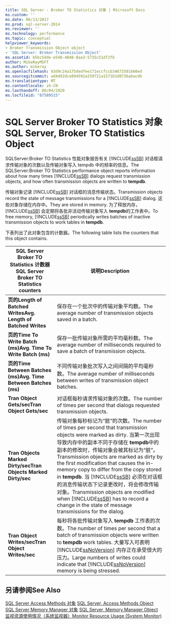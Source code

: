 ```yaml
---
title: SQL Server - Broker TO Statistics 对象 | Microsoft Docs
ms.custom: ''
ms.date: 06/13/2017
ms.prod: sql-server-2014
ms.reviewer: ''
ms.technology: performance
ms.topic: conceptual
helpviewer_keywords:
- Broker Transmission Object object
- 'SQL Server: Broker Transmission Object'
ms.assetid: b5bc5dde-e540-4848-8aa3-5735c51df2fb
author: MikeRayMSFT
ms.author: mikeray
ms.openlocfilehash: 93d9c24a175dedfee171eccfccb34673501660ed
ms.sourcegitcommit: ad4d92dce894592a259721a1571b1d8736abacdb
ms.translationtype: MT
ms.contentlocale: zh-CN
ms.lasthandoff: 08/04/2020
ms.locfileid: "87589515"
---
```

# <a name="sql-server-broker-to-statistics-object"></a><span data-ttu-id="072c8-102">SQL Server Broker TO Statistics 对象</span><span class="sxs-lookup"><span data-stu-id="072c8-102">SQL Server, Broker TO Statistics Object</span></span>
  <span data-ttu-id="072c8-103">SQLServer:Broker TO Statistics 性能对象报告有关 [!INCLUDE[ssSB](../../includes/sssb-md.md)] 对话框请求传输对象的次数以及传输对象写入 tempdb 中的频率的信息。</span><span class="sxs-lookup"><span data-stu-id="072c8-103">The SQLServer:Broker TO Statistics performance object reports information about how many times [!INCLUDE[ssSB](../../includes/sssb-md.md)] dialogs request transmission objects, and how often transmission objects are written to **tempdb**.</span></span>  
  
 <span data-ttu-id="072c8-104">传输对象记录 [!INCLUDE[ssSB](../../includes/sssb-md.md)] 对话框的消息传输状态。</span><span class="sxs-lookup"><span data-stu-id="072c8-104">Transmission objects record the state of message transmissions for a [!INCLUDE[ssSB](../../includes/sssb-md.md)] dialog.</span></span> <span data-ttu-id="072c8-105">这些对象存储在内存中。</span><span class="sxs-lookup"><span data-stu-id="072c8-105">They are stored in memory.</span></span> <span data-ttu-id="072c8-106">为了释放内存， [!INCLUDE[ssSB](../../includes/sssb-md.md)] 会定期将各批非活动传输对象写入 **tempdb**的工作表中。</span><span class="sxs-lookup"><span data-stu-id="072c8-106">To free memory, [!INCLUDE[ssSB](../../includes/sssb-md.md)] periodically writes batches of inactive transmission objects to work tables in **tempdb**.</span></span>  
  
 <span data-ttu-id="072c8-107">下表列出了此对象包含的计数器。</span><span class="sxs-lookup"><span data-stu-id="072c8-107">The following table lists the counters that this object contains.</span></span>  
  
|<span data-ttu-id="072c8-108">SQL Server Broker TO Statistics 计数器</span><span class="sxs-lookup"><span data-stu-id="072c8-108">SQL Server Broker TO Statistics counters</span></span>|<span data-ttu-id="072c8-109">说明</span><span class="sxs-lookup"><span data-stu-id="072c8-109">Description</span></span>|  
|----------------------------------------------|-----------------|  
|<span data-ttu-id="072c8-110">**页的Length of Batched Writes**</span><span class="sxs-lookup"><span data-stu-id="072c8-110">**Avg. Length of Batched Writes**</span></span>|<span data-ttu-id="072c8-111">保存在一个批次中的传输对象平均数。</span><span class="sxs-lookup"><span data-stu-id="072c8-111">The average number of transmission objects saved in a batch.</span></span>|  
|<span data-ttu-id="072c8-112">**页的Time To Write Batch (ms)**</span><span class="sxs-lookup"><span data-stu-id="072c8-112">**Avg. Time To Write Batch (ms)**</span></span>|<span data-ttu-id="072c8-113">保存一批传输对象所需的平均毫秒数。</span><span class="sxs-lookup"><span data-stu-id="072c8-113">The average number of milliseconds required to save a batch of transmission objects.</span></span>|  
|<span data-ttu-id="072c8-114">**页的Time Between Batches (ms)**</span><span class="sxs-lookup"><span data-stu-id="072c8-114">**Avg. Time Between Batches (ms)**</span></span>|<span data-ttu-id="072c8-115">不同传输对象批次写入之间间隔的平均毫秒数。</span><span class="sxs-lookup"><span data-stu-id="072c8-115">The average number of milliseconds between writes of transmission object batches.</span></span>|  
|<span data-ttu-id="072c8-116">**Tran Object Gets/sec**</span><span class="sxs-lookup"><span data-stu-id="072c8-116">**Tran Object Gets/sec**</span></span>|<span data-ttu-id="072c8-117">对话框每秒请求传输对象的次数。</span><span class="sxs-lookup"><span data-stu-id="072c8-117">The number of times per second that dialogs requested transmission objects.</span></span>|  
|<span data-ttu-id="072c8-118">**Tran Objects Marked Dirty/sec**</span><span class="sxs-lookup"><span data-stu-id="072c8-118">**Tran Objects Marked Dirty/sec**</span></span>|<span data-ttu-id="072c8-119">传输对象每秒标记为“脏”的次数。</span><span class="sxs-lookup"><span data-stu-id="072c8-119">The number of times per second that transmission objects were marked as dirty.</span></span> <span data-ttu-id="072c8-120">当第一次出现导致内存中的副本不同于存储在 **tempdb**中的副本的修改时，传输对象会被其标记为“脏”。</span><span class="sxs-lookup"><span data-stu-id="072c8-120">Transmission objects are marked as dirty by the first modification that causes the in-memory copy to differ from the copy stored in **tempdb**.</span></span> <span data-ttu-id="072c8-121">当 [!INCLUDE[ssSB](../../includes/sssb-md.md)] 必须在对话框的消息传输状态下记录更改时，将会修改传输对象。</span><span class="sxs-lookup"><span data-stu-id="072c8-121">Transmission objects are modified when [!INCLUDE[ssSB](../../includes/sssb-md.md)] has to record a change in the state of message transmissions for the dialog.</span></span>|  
|<span data-ttu-id="072c8-122">**Tran Object Writes/sec**</span><span class="sxs-lookup"><span data-stu-id="072c8-122">**Tran Object Writes/sec**</span></span>|<span data-ttu-id="072c8-123">每秒将各批传输对象写入 **tempdb** 工作表的次数。</span><span class="sxs-lookup"><span data-stu-id="072c8-123">The number of times per second that a batch of transmission objects were written to **tempdb** work tables.</span></span> <span data-ttu-id="072c8-124">大量写入可表明 [!INCLUDE[ssNoVersion](../../includes/ssnoversion-md.md)] 内存正在承受很大的压力。</span><span class="sxs-lookup"><span data-stu-id="072c8-124">Large numbers of writes could indicate that [!INCLUDE[ssNoVersion](../../includes/ssnoversion-md.md)] memory is being stressed.</span></span>|  
  
## <a name="see-also"></a><span data-ttu-id="072c8-125">另请参阅</span><span class="sxs-lookup"><span data-stu-id="072c8-125">See Also</span></span>  
 <span data-ttu-id="072c8-126">[SQL Server Access Methods 对象](sql-server-access-methods-object.md) </span><span class="sxs-lookup"><span data-stu-id="072c8-126">[SQL Server, Access Methods Object](sql-server-access-methods-object.md) </span></span>  
 <span data-ttu-id="072c8-127">[SQL Server Memory Manager 对象](sql-server-memory-manager-object.md) </span><span class="sxs-lookup"><span data-stu-id="072c8-127">[SQL Server, Memory Manager Object](sql-server-memory-manager-object.md) </span></span>  
 [<span data-ttu-id="072c8-128">监视资源使用情况（系统监视器）</span><span class="sxs-lookup"><span data-stu-id="072c8-128">Monitor Resource Usage &#40;System Monitor&#41;</span></span>](monitor-resource-usage-system-monitor.md)  
  
  
